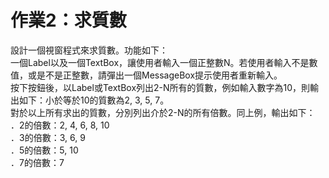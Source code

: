 # 作業2：求質數

設計一個視窗程式來求質數。功能如下：  
一個Label以及一個TextBox，讓使用者輸入一個正整數N。若使用者輸入不是數值，或是不是正整數，請彈出一個MessageBox提示使用者重新輸入。  
按下按鈕後，以Label或TextBox列出2-N所有的質數，例如輸入數字為10，則輸出如下：小於等於10的質數為2, 3, 5, 7。  
對於以上所有求出的質數，分別列出介於2-N的所有倍數。同上例，輸出如下：  
．2的倍數：2, 4, 6, 8, 10  
．3的倍數：3, 6, 9  
．5的倍數：5, 10  
．7的倍數：7
